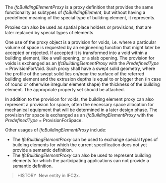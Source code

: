 The _IfcBuildingElementProxy_ is a proxy definition that provides the same functionality as subtypes of _IfcBuildingElement_, but without having a predefined meaning of the special type of building element, it represents.

Proxies can also be used as spatial place holders or provisions, that are later replaced by special types of elements.

One use of the proxy object is a provision for voids, i.e. where a particular volume of space is requested by an engineering function that might later be accepted or rejected. If accepted it is transformed into a void within a building element, like a wall opening, or a slab opening. The provision for voids is exchanged as an _IfcBuildingElementProxy_ with the _PredefinedType_ = ProvisionForVoid. Such proxy shall have a swept solid geometry, where the profile of the swept solid lies on/near the surface of the referred building element and the extrusion depths is equal to or bigger then (in case of round or otherwise irregular element shape) the thickness of the building element. The appropriate property set should be attached.

In addition to the provision for voids, the building element proxy can also represent a provision for space, often the necessary space allocation for mechanical equipment that will be determined in a later design phase. The provision for space is exchanged as an _IfcBuildingElementProxy_ with the _PredefinedType_ = ProvisionForSpace.

Other usages of _IfcBuildingElementProxy_ include:

* The _IfcBuildingElementProxy_ can be used to exchange special types of building elements for which the current specification does not yet provide a semantic definition.
* The _IfcBuildingElementProxy_ can also be used to represent building elements for which the participating applications can not provide a semantic definition.

> HISTORY&nbsp; New entity in IFC2x.